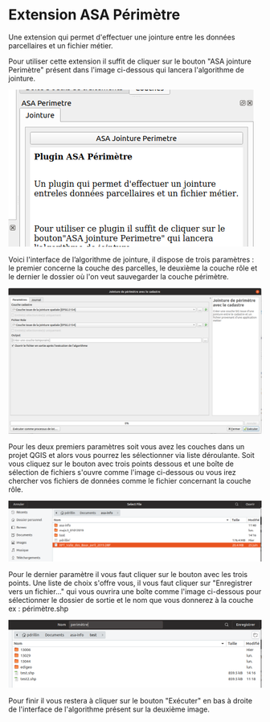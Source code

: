 # Extension ASA Périmètre

Une extension qui permet d'effectuer une jointure entre
les données parcellaires et un fichier métier.

Pour utiliser cette extension il suffit de cliquer sur le bouton
"ASA jointure Perimètre" présent dans l'image ci-dessous qui
lancera l'algorithme de jointure.

![panneauasa](perimetre_asa/resources/images/panneauasa.png)


Voici l'interface de l’algorithme de jointure, il dispose de
trois paramètres : le premier concerne la couche des parcelles,
le deuxième la couche rôle et le dernier le dossier où l'on
veut sauvegarder la couche périmètre.

![Algo](perimetre_asa/resources/images/algoasa.png)


Pour les deux premiers paramètres soit vous avez les couches dans
un projet QGIS et alors vous pourrez les sélectionner via liste
déroulante. Soit vous cliquez sur le bouton avec trois points dessous
et une boîte de sélection de fichiers s'ouvre comme l'image ci-dessous
ou vous irez chercher vos fichiers de données comme le
fichier concernant la couche rôle.

![panneauasa](perimetre_asa/resources/images/getFile.png)


Pour le dernier paramètre il vous faut cliquer sur le bouton
avec les trois points. Une liste de choix s'offre vous, il vous
faut cliquer sur "Enregistrer vers un fichier..." qui vous ouvrira
une boîte comme l'image ci-dessous pour sélectionner le dossier
de sortie et le nom que vous donnerez à la couche ex : périmètre.shp

![panneauasa](perimetre_asa/resources/images/getFolder.png)


Pour finir il vous restera à cliquer sur le bouton "Exécuter" en bas
à droite de l'interface de l'algorithme présent sur la deuxième image.
